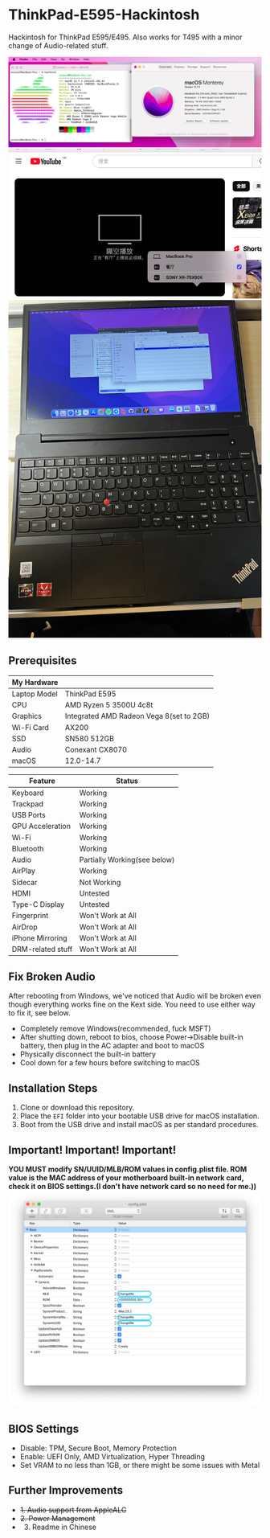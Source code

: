 # ThinkPad-E595-Hackintosh
 Hackintosh for ThinkPad E595/E495. Also works for T495 with a minor change of Audio-related stuff.
 
![macOS running](img/os.png)
![airplay](img/airplay.png)
![laptop](img/tp.jpg)



## Prerequisites
| **My Hardware**      |                      |
|----------------------|----------------------|
| Laptop Model         | ThinkPad E595        |
| CPU                  | AMD Ryzen 5 3500U 4c8t |
| Graphics             | Integrated AMD Radeon Vega 8(set to 2GB) |
| Wi-Fi Card           | AX200                |
| SSD                  | SN580 512GB          |
| Audio                | Conexant CX8070      |
| macOS   | 12.0-14.7 |

| **Feature**          | **Status**           |
|----------------------|----------------------|
| Keyboard              | Working              |
| Trackpad              | Working              |
| USB Ports             | Working              |
| GPU Acceleration      | Working              |
| Wi-Fi                | Working              |
| Bluetooth            | Working              |
| Audio                | Partially Working(see below)             |
| AirPlay              | Working              |
| Sidecar              | Not Working             |
| HDMI                 | Untested             |
| Type-C Display       | Untested             |
| Fingerprint          | Won't Work at All    |
| AirDrop              | Won't Work at All    |
| iPhone Mirroring     | Won't Work at All    |
| DRM-related stuff    | Won't Work at All    |


## Fix Broken Audio
After rebooting from Windows, we've noticed that Audio will be broken even though everything works fine on the Kext side. You need to use either way to fix it, see below.

- Completely remove Windows(recommended, fuck MSFT)
- After shutting down, reboot to bios, choose Power->Disable built-in battery, then plug in the AC adapter and boot to macOS
- Physically disconnect the built-in battery
- Cool down for a few hours before switching to macOS

## Installation Steps
1. Clone or download this repository.
2. Place the `EFI` folder into your bootable USB drive for macOS installation.
3. Boot from the USB drive and install macOS as per standard procedures.

## Important! Important! Important!

**YOU MUST modify SN/UUID/MLB/ROM values in config.plist file. ROM value is the MAC address of your motherboard built-in network card, check it on BIOS settings.(I don't have network card so no need for me.))**
![SN/UUID/MLB](https://github.com/revunix/GIGABYTE-X399-Designare-EX/blob/main/images/MLBUUIDSN.png?raw=true)



## BIOS Settings
- Disable: TPM, Secure Boot, Memory Protection
- Enable: UEFI Only, AMD Virtualization, Hyper Threading
- Set VRAM to no less than 1GB, or there might be some issues with Metal

## Further Improvements
- ~~1. Audio support from AppleALC~~
- ~~2. Power Management~~
- 3. Readme in Chinese
